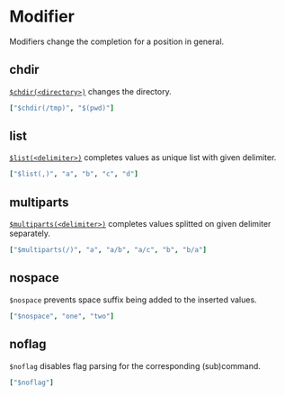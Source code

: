 # Modifier

Modifiers change the completion for a position in general.

## chdir

[`$chdir(<directory>)`](https://rsteube.github.io/carapace/carapace/action/chDir.html) changes the directory.

```yml
["$chdir(/tmp)", "$(pwd)"]
```

## list

[`$list(<delimiter>)`](https://rsteube.github.io/carapace/carapace/action/actionMultiParts.html) completes values as unique list with given delimiter.

```yml
["$list(,)", "a", "b", "c", "d"]
```

## multiparts

[`$multiparts(<delimiter>)`](https://rsteube.github.io/carapace/carapace/invokedAction/toMultiPartsA.html) completes values splitted on given delimiter separately.

```yml
["$multiparts(/)", "a", "a/b", "a/c", "b", "b/a"]
```

## nospace

`$nospace` prevents space suffix being added to the inserted values.

```yml
["$nospace", "one", "two"]
```

## noflag

`$noflag` disables flag parsing for the corresponding (sub)command.

```yml
["$noflag"]
```
